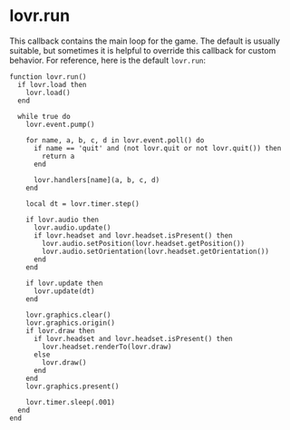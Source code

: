 <!--
category: callback
-->

lovr.run
===

This callback contains the main loop for the game.  The default is usually suitable, but sometimes
it is helpful to override this callback for custom behavior.  For reference, here is the default
`lovr.run`:

    function lovr.run()
      if lovr.load then
        lovr.load()
      end

      while true do
        lovr.event.pump()

        for name, a, b, c, d in lovr.event.poll() do
          if name == 'quit' and (not lovr.quit or not lovr.quit()) then
            return a
          end

          lovr.handlers[name](a, b, c, d)
        end

        local dt = lovr.timer.step()

        if lovr.audio then
          lovr.audio.update()
          if lovr.headset and lovr.headset.isPresent() then
            lovr.audio.setPosition(lovr.headset.getPosition())
            lovr.audio.setOrientation(lovr.headset.getOrientation())
          end
        end

        if lovr.update then
          lovr.update(dt)
        end

        lovr.graphics.clear()
        lovr.graphics.origin()
        if lovr.draw then
          if lovr.headset and lovr.headset.isPresent() then
            lovr.headset.renderTo(lovr.draw)
          else
            lovr.draw()
          end
        end
        lovr.graphics.present()

        lovr.timer.sleep(.001)
      end
    end
